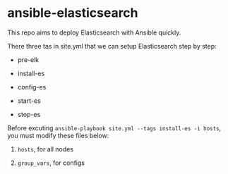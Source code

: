 # ansible-elasticsearch

This repo aims to deploy Elasticsearch with Ansible quickly.

There three tas in site.yml that we can setup Elasticsearch step by step:

- pre-elk

- install-es

- config-es

- start-es

- stop-es


Before excuting `ansible-playbook site.yml --tags install-es -i hosts`, you must modify these files below:

1. `hosts`, for all nodes

2. `group_vars`, for configs

